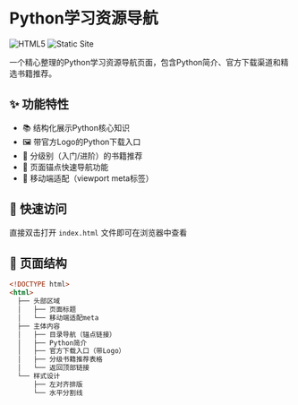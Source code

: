 # Python学习资源导航

![HTML5](https://img.shields.io/badge/HTML-5-orange?logo=html5)
![Static Site](https://img.shields.io/badge/Static_Site-Yes-brightgreen)

一个精心整理的Python学习资源导航页面，包含Python简介、官方下载渠道和精选书籍推荐。

## ✨ 功能特性
- 📚 结构化展示Python核心知识
- 🖼️ 带官方Logo的Python下载入口
- 📖 分级别（入门/进阶）的书籍推荐
- 🎯 页面锚点快速导航功能
- 📱 移动端适配（viewport meta标签）

## 🚀 快速访问
直接双击打开 `index.html` 文件即可在浏览器中查看

## 📂 页面结构
```html
<!DOCTYPE html>
<html>
  ├── 头部区域
  │   ├── 页面标题
  │   └── 移动端适配meta
  ├── 主体内容
  │   ├── 目录导航（锚点链接）
  │   ├── Python简介
  │   ├── 官方下载入口（带Logo）
  │   ├── 分级书籍推荐表格
  │   └── 返回顶部链接
  └── 样式设计
      ├── 左对齐排版
      └── 水平分割线